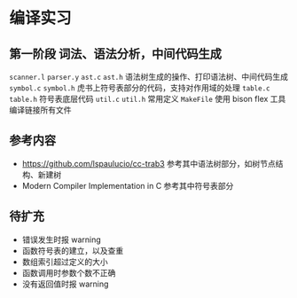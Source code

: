 # 编译实习
## 第一阶段 词法、语法分析，中间代码生成
`scanner.l`
`parser.y`
`ast.c`    `ast.h`        语法树生成的操作、打印语法树、中间代码生成
`symbol.c` `symbol.h`     虎书上符号表部分的代码，支持对作用域的处理
`table.c`  `table.h`      符号表底层代码
`util.c`   `util.h`       常用定义
`MakeFile`                使用 bison flex 工具编译链接所有文件

## 参考内容
- https://github.com/lspaulucio/cc-trab3  参考其中语法树部分，如树节点结构、新建树
- Modern Compiler Implementation in C     参考其中符号表部分

## 待扩充
- 错误发生时报 warning
- 函数符号表的建立，以及查重
- 数组索引超过定义的大小
- 函数调用时参数个数不正确
- 没有返回值时报 warning
